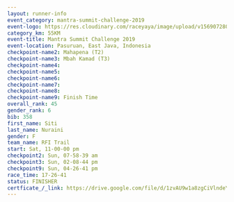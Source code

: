 ```yaml
---
layout: runner-info 
event_category: mantra-summit-challenge-2019 
event-logo: https://res.cloudinary.com/raceyaya/image/upload/v1569072809/logo/mantra-image_segrbx.jpg
category_km: 55KM 
event-title: Mantra Summit Challenge 2019 
event-location: Pasuruan, East Java, Indonesia 
checkpoint-name2: Mahapena (T2) 
checkpoint-name3: Mbah Kamad (T3) 
checkpoint-name4: 
checkpoint-name5: 
checkpoint-name6: 
checkpoint-name7: 
checkpoint-name8: 
checkpoint-name9: Finish Time
overall_rank: 45
gender_rank: 6
bib: 358
first_name: Siti
last_name: Nuraini
gender: F
team_name: RFI Trail
start: Sat, 11-00-00 pm
checkpoint2: Sun, 07-58-39 am
checkpoint3: Sun, 02-08-44 pm
checkpoint9: Sun, 04-26-41 pm
race_time: 17-26-41
status: FINISHER
certficate_/_link: https://drive.google.com/file/d/1zvAU9w1a8zgCiVlndeYY0CKVn9sIxRpx/view?usp=sharing
---
```

